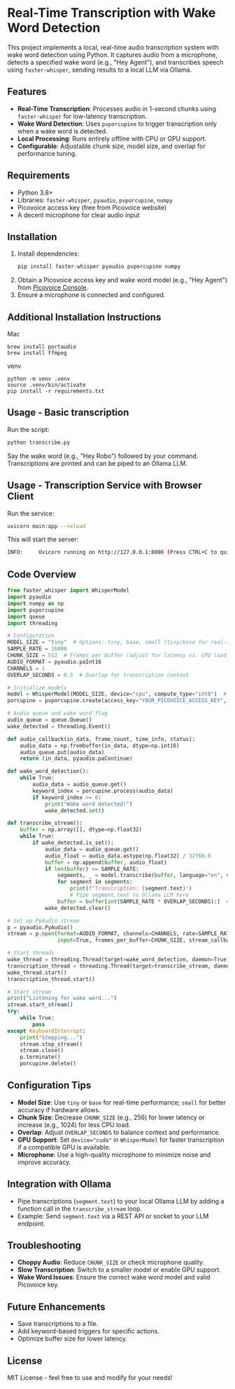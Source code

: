 # Real-Time Transcription with Wake Word Detection

This project implements a local, real-time audio transcription system with wake word detection using Python. It captures audio from a microphone, detects a specified wake word (e.g., "Hey Agent"), and transcribes speech using `faster-whisper`, sending results to a local LLM via Ollama.

## Features
- **Real-Time Transcription**: Processes audio in 1-second chunks using `faster-whisper` for low-latency transcription.
- **Wake Word Detection**: Uses `pvporcupine` to trigger transcription only when a wake word is detected.
- **Local Processing**: Runs entirely offline with CPU or GPU support.
- **Configurable**: Adjustable chunk size, model size, and overlap for performance tuning.

## Requirements
- Python 3.8+
- Libraries: `faster-whisper`, `pyaudio`, `pvporcupine`, `numpy`
- Picovoice access key (free from Picovoice website)
- A decent microphone for clear audio input

## Installation
1. Install dependencies:
   ```bash
   pip install faster-whisper pyaudio pvporcupine numpy
   ```
2. Obtain a Picovoice access key and wake word model (e.g., "Hey Agent") from [Picovoice Console](https://console.picovoice.ai).
3. Ensure a microphone is connected and configured.


## Additional Installation Instructions

Mac
```
brew install portaudio
brew install ffmpeg
```

venv
```
python -m venv .venv
source .venv/bin/activate
pip install -r requirements.txt
```

## Usage - Basic transcription

Run the script:
```bash
python transcribe.py
```
Say the wake word (e.g., "Hey Robo") followed by your command. Transcriptions are printed and can be piped to an Ollama LLM.

## Usage - Transcription Service with Browser Client

Run the service:
```bash
uvicorn main:app --reload
```

This will start the server:
```bash
INFO:     Uvicorn running on http://127.0.0.1:8000 (Press CTRL+C to quit)
```


## Code Overview
```python
from faster_whisper import WhisperModel
import pyaudio
import numpy as np
import pvporcupine
import queue
import threading

# Configuration
MODEL_SIZE = "tiny"  # Options: tiny, base, small (tiny/base for real-time)
SAMPLE_RATE = 16000
CHUNK_SIZE = 512  # Frames per buffer (adjust for latency vs. CPU load)
AUDIO_FORMAT = pyaudio.paInt16
CHANNELS = 1
OVERLAP_SECONDS = 0.5  # Overlap for transcription context

# Initialize models
model = WhisperModel(MODEL_SIZE, device="cpu", compute_type="int8")  # Use "cuda" for GPU
porcupine = pvporcupine.create(access_key="YOUR_PICOVOICE_ACCESS_KEY", keywords=["hey agent"])

# Audio queue and wake word flag
audio_queue = queue.Queue()
wake_detected = threading.Event()

def audio_callback(in_data, frame_count, time_info, status):
    audio_data = np.frombuffer(in_data, dtype=np.int16)
    audio_queue.put(audio_data)
    return (in_data, pyaudio.paContinue)

def wake_word_detection():
    while True:
        audio_data = audio_queue.get()
        keyword_index = porcupine.process(audio_data)
        if keyword_index >= 0:
            print("Wake word detected!")
            wake_detected.set()

def transcribe_stream():
    buffer = np.array([], dtype=np.float32)
    while True:
        if wake_detected.is_set():
            audio_data = audio_queue.get()
            audio_float = audio_data.astype(np.float32) / 32768.0
            buffer = np.append(buffer, audio_float)
            if len(buffer) >= SAMPLE_RATE:
                segments, _ = model.transcribe(buffer, language="en", vad_filter=True)
                for segment in segments:
                    print(f"Transcription: {segment.text}")
                    # Pipe segment.text to Ollama LLM here
                buffer = buffer[int(SAMPLE_RATE * OVERLAP_SECONDS):]  # Slide window
            wake_detected.clear()

# Set up PyAudio stream
p = pyaudio.PyAudio()
stream = p.open(format=AUDIO_FORMAT, channels=CHANNELS, rate=SAMPLE_RATE,
                input=True, frames_per_buffer=CHUNK_SIZE, stream_callback=audio_callback)

# Start threads
wake_thread = threading.Thread(target=wake_word_detection, daemon=True)
transcription_thread = threading.Thread(target=transcribe_stream, daemon=True)
wake_thread.start()
transcription_thread.start()

# Start stream
print("Listening for wake word...")
stream.start_stream()
try:
    while True:
        pass
except KeyboardInterrupt:
    print("Stopping...")
    stream.stop_stream()
    stream.close()
    p.terminate()
    porcupine.delete()
```

## Configuration Tips
- **Model Size**: Use `tiny` or `base` for real-time performance; `small` for better accuracy if hardware allows.
- **Chunk Size**: Decrease `CHUNK_SIZE` (e.g., 256) for lower latency or increase (e.g., 1024) for less CPU load.
- **Overlap**: Adjust `OVERLAP_SECONDS` to balance context and performance.
- **GPU Support**: Set `device="cuda"` in `WhisperModel` for faster transcription if a compatible GPU is available.
- **Microphone**: Use a high-quality microphone to minimize noise and improve accuracy.

## Integration with Ollama
- Pipe transcriptions (`segment.text`) to your local Ollama LLM by adding a function call in the `transcribe_stream` loop.
- Example: Send `segment.text` via a REST API or socket to your LLM endpoint.

## Troubleshooting
- **Choppy Audio**: Reduce `CHUNK_SIZE` or check microphone quality.
- **Slow Transcription**: Switch to a smaller model or enable GPU support.
- **Wake Word Issues**: Ensure the correct wake word model and valid Picovoice key.

## Future Enhancements
- Save transcriptions to a file.
- Add keyword-based triggers for specific actions.
- Optimize buffer size for lower latency.

## License
MIT License - feel free to use and modify for your needs!